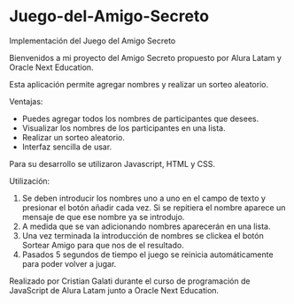 # Juego-del-Amigo-Secreto
Implementación del Juego del Amigo Secreto

Bienvenidos a mi proyecto del Amigo Secreto propuesto por Alura Latam y Oracle Next Education.

Esta aplicación permite agregar nombres y realizar un sorteo aleatorio.

Ventajas:

* Puedes agregar todos los nombres de participantes que desees.
* Visualizar los nombres de los participantes en una lista.
* Realizar un sorteo aleatorio.
* Interfaz sencilla de usar.

Para su desarrollo se utilizaron Javascript, HTML y CSS.

Utilización:

1. Se deben introducir los nombres uno a uno en el campo de texto y presionar el botón añadir cada vez. Si se repitiera el nombre aparece un mensaje de que ese nombre ya se introdujo.
2. A medida que se van adicionando nombres aparecerán en una lista.
3. Una vez terminada la introducción de nombres se clickea el botón Sortear Amigo para que nos de el resultado.
4. Pasados 5 segundos de tiempo el juego se reinicia automáticamente para poder volver a jugar.


Realizado por Cristian Galati durante el curso de programación de JavaScript de Alura Latam junto a Oracle Next Education.
